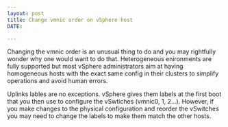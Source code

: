 ```yaml
---
layout: post
title: Change vmnic order on vSphere host
DATE: 

---
```

Changing the vmnic order is an unusual thing to do and you may rightfully wonder why one would want to do that. Heterogeneous enironments are fully supported but most vSphere administrators aim at having homogeneous hosts with the exact same config in their clusters to simplify operations and avoid human errors.

Uplinks lables are no exceptions. vSphere gives them labels at the first boot that you then use to configure the vSwtiches (vmnic0, 1, 2...). However, if you make changes to the physical configuration and reorder the vSwitches you may need to change the labels to make them match the other hosts.